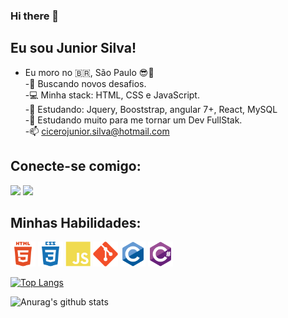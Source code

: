 ### Hi there 👋

## Eu sou Junior Silva!
- Eu moro no 🇧🇷, São Paulo :sunglasses::sunrise: <br>
-:rocket: Buscando novos desafios. <br>
-:computer: Minha stack: HTML, CSS e JavaScript. <br>
-🌱 Estudando: Jquery, Booststrap, angular 7+, React, MySQL <br>
-📓 Estudando muito para me tornar um Dev FullStak. <br>
-:mailbox: cicerojunior.silva@hotmail.com <br>

## Conecte-se comigo:
<a href="https://www.linkedin.com/in/cicero-antonio-4231a3b1/" target= "_blank"><img src="https://img.shields.io/badge/linkedin-%230077B5.svg?&style=for-the-badge&logo=linkedin&logoColor=white" /></a>
<a href="http://www.instagram.com/jrsil_/" target = "_blank"><img src="https://img.shields.io/badge/instagram-%23E4405F.svg?&style=for-the-badge&logo=instagram&logoColor=white"></a> <br>

## Minhas Habilidades:
<img src="https://raw.githubusercontent.com/devicons/devicon/master/icons/html5/html5-plain-wordmark.svg" alt="rails" width="40" height="40" style="max-width:100%;"></img>
<img src="https://raw.githubusercontent.com/devicons/devicon/master/icons/css3/css3-plain-wordmark.svg" alt="rails" width="40" height="40" style="max-width:100%;"></img>
<img src="https://raw.githubusercontent.com/devicons/devicon/master/icons/javascript/javascript-plain.svg" alt="rails" width="40" height="40" style="max-width:100%;"></img>
<img src="https://raw.githubusercontent.com/devicons/devicon/master/icons/git/git-plain.svg" alt="rails" width="40" height="40" style="max-width:100%;"></img>
<img src="https://raw.githubusercontent.com/devicons/devicon/master/icons/c/c-original.svg" alt="rails" width="40" height="40" style="max-width:100%;"></img>
<img src="https://raw.githubusercontent.com/devicons/devicon/master/icons/csharp/csharp-original.svg" alt="rails" width="40" height="40" style="max-width:100%;"></img> <br>

[![Top Langs](https://github-readme-stats.vercel.app/api/top-langs/?username=Junior10-hub)](https://github.com/Junior10-hub/github-readme-stats)


![Anurag's github stats](https://github-readme-stats.vercel.app/api?username=Junior10-hub&show_icons=true&theme=radical)








<!--
**Junior10-hub/Junior10-hub** is a ✨ _special_ ✨ repository because its `README.md` (this file) appears on your GitHub profile.

Here are some ideas to get you started:

- 🔭 I’m currently working on ...
- 🌱 I’m currently learning ...
- 👯 I’m looking to collaborate on ...
- 🤔 I’m looking for help with ...
- 💬 Ask me about ...
- 📫 How to reach me: ...
- 😄 Pronouns: ...
- ⚡ Fun fact: ...
-->
